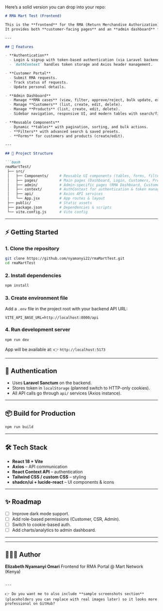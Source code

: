 

Here’s a solid version you can drop into your repo:

````markdown
# RMA Mart Test (Frontend)

This is the **frontend** for the RMA (Return Merchandise Authorization) Management System, built with **React + Vite**.  
It provides both **customer-facing pages** and an **admin dashboard** for managing RMAs, products, and customers.

---

## 🚀 Features

- **Authentication**  
  - Login & signup with token-based authentication (via Laravel backend API & Sanctum).  
  - `AuthContext` handles token storage and Axios header management.

- **Customer Portal**  
  - Submit RMA requests.  
  - Track status of requests.  
  - Update personal details.

- **Admin Dashboard**  
  - Manage **RMA cases** (view, filter, approve/reject, bulk update, export).  
  - Manage **Customers** (list, create, edit, delete).  
  - Manage **Products** (list, create, edit, delete).  
  - Sidebar navigation, responsive UI, and modern tables with search/filter/pagination.

- **Reusable Components**  
  - Dynamic **tables** with pagination, sorting, and bulk actions.  
  - **Filters** with advanced search & saved presets.  
  - **Forms** for customers and products (create/edit).  

---

## 📂 Project Structure

```bash
rmaMartTest/
 ├── src/
 │   ├── Components/     # Reusable UI components (tables, forms, filters, etc.)
 │   ├── pages/          # Main pages (Dashboard, Login, Customers, Products, etc.)
 │   ├── admin/          # Admin-specific pages (RMA Dashboard, Customers, Products, Bulk Management)
 │   ├── context/        # AuthContext for authentication & token management
 │   ├── api/            # Axios API services
 │   └── App.jsx         # App routes & layout
 ├── public/             # Static assets
 ├── package.json        # Dependencies & scripts
 └── vite.config.js      # Vite config
````

---

## ⚡ Getting Started

### 1. Clone the repository

```bash
git clone https://github.com/nyamanyi22/rmaMartTest.git
cd rmaMartTest
```

### 2. Install dependencies

```bash
npm install
```

### 3. Create environment file

Add a `.env` file in the project root with your backend API URL:

```env
VITE_API_BASE_URL=http://localhost:8000/api
```

### 4. Run development server

```bash
npm run dev
```

App will be available at:
👉 `http://localhost:5173`

---

## 🔑 Authentication

* Uses **Laravel Sanctum** on the backend.
* Stores token in `localStorage` (planned switch to HTTP-only cookies).
* All API calls go through `api/` services (Axios instance).

---

## 📦 Build for Production

```bash
npm run build
```

---

## 🛠️ Tech Stack

* **React 18 + Vite**
* **Axios** – API communication
* **React Context API** – authentication
* **Tailwind CSS / custom CSS** – styling
* **shadcn/ui + lucide-react** – UI components & icons

---

## ✨ Roadmap

* [ ] Improve dark mode support.
* [ ] Add role-based permissions (Customer, CSR, Admin).
* [ ] Switch to cookie-based auth.
* [ ] Add charts/analytics to admin dashboard.

---


---

## 👩🏽‍💻 Author

**Elizabeth Nyamanyi Omari**
Frontend for RMA Portal @ Mart Network (Kenya)

```

---

👉 Do you want me to also include **sample screenshots section** (placeholders you can replace with real images later) so it looks more professional on GitHub?
```

